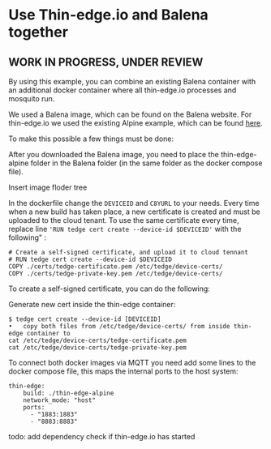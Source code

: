# Use Thin-edge.io and Balena together

## WORK IN PROGRESS, UNDER REVIEW

By using this example, you can combine an existing Balena container with an additional docker container where all thin-edge.io processes and mosquito run.

We used a Balena image, which can be found on the Balena website. For thin-edge.io we used the existing Alpine example, which can be found [here](https://github.com/thin-edge/thin-edge.io_examples/tree/main/docker-alpine).

To make this possible a few things must be done:

After you downloaded the Balena image, you need to place the thin-edge-alpine folder in the Balena folder (in the same folder as the docker compose file).

Insert image floder tree

In the dockerfile change the ```DEVICEID``` and ```C8YURL``` to your needs.
Every time when a new build has taken place, a new certificate is created and must be uploaded to the cloud tenant. To use the same certificate every time, replace line ```'RUN tedge cert create --device-id $DEVICEID'``` with the following"
:
```
# Create a self-signed certificate, and upload it to cloud tennant
# RUN tedge cert create --device-id $DEVICEID
COPY ./certs/tedge-certificate.pem /etc/tedge/device-certs/
COPY ./certs/tedge-private-key.pem /etc/tedge/device-certs/
```
To create a self-signed certificate, you can do the following:

Generate new cert inside the thin-edge container:
```
$ tedge cert create --device-id [DEVICEID]
•	copy both files from /etc/tedge/device-certs/ from inside thin-edge container to 
cat /etc/tedge/device-certs/tedge-certificate.pem
cat /etc/tedge/device-certs/tedge-private-key.pem
```
To connect both docker images via MQTT you need add some lines to the docker compose file, this maps the internal ports to the host system:
```
thin-edge:
    build: ./thin-edge-alpine
    network_mode: "host"
    ports:
      - "1883:1883"
      - "8883:8883"
  ```    
todo: add dependency check if thin-edge.io has started

